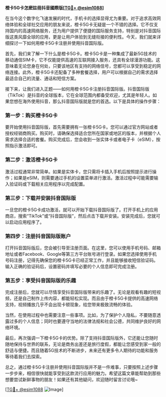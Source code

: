 **橙卡5G卡怎麽註冊抖音國際版[[TG💪+ @esim1088](https://t.me/s/esim1088)]**

在当今这个数字化飞速发展的时代，手机卡的选择显得尤为重要。对于追求高效网络体验和全球社交应用的朋友来说，橙卡5G卡无疑是一个不错的选择。它不仅支持国内的高速网络服务，还为用户提供了便捷的国际服务支持，特别是对抖音国际版这类风靡全球的应用，更是让用户体验到无缝衔接的便利性。今天，我们就来详细探讨一下如何用橙卡5G卡注册并使用抖音国际版。

首先，我们来了解一下什么是橙卡5G卡。橙卡5G卡是一种集成了最新5G技术的移动通信SIM卡，它不仅能提供高速的互联网接入服务，还具有全球漫游功能。这意味着无论您身在何处，只要该地区有支持的网络信号，您都可以享受到稳定的网络连接。此外，橙卡5G卡还配备了多种套餐选择，用户可以根据自己的需求选择最适合自己的流量、通话和短信方案。

接下来，让我们进入正题——如何用橙卡5G卡注册抖音国际版。抖音国际版（TikTok）是抖音的全球版本，它在全球范围内都备受欢迎，尤其是年轻人。如果您想在海外使用抖音，那么抖音国际版就是您的首选。以下是具体的操作步骤：

### 第一步：购买橙卡5G卡

要开始使用抖音国际版，首先需要拥有一张橙卡5G卡。您可以通过官方网站或者授权经销商购买。购买时，请确保选择适合您所在国家或地区的版本，并根据个人需求选择合适的套餐。购买完成后，您会收到一张实体卡或者电子卡（eSIM），按照指示激活即可。

### 第二步：激活橙卡5G卡

激活过程通常非常简单。如果是实体卡，您只需将卡插入手机后按照提示进行操作；如果是eSIM，则需要通过手机的设置菜单进行激活。激活过程中可能需要输入验证码或下载相关应用程序以完成配置。

### 第三步：下载并安装抖音国际版

一旦您的橙卡5G卡成功激活，就可以开始下载抖音国际版了。打开手机上的应用商店，搜索“TikTok”或“抖音国际版”，然后点击下载并安装。安装完成后，您就可以启动应用程序了。

### 第四步：注册抖音国际版账户

打开抖音国际版后，您会被引导至注册页面。在这里，您可以使用手机号码、邮箱地址或者Facebook、Google等第三方平台账号进行登录。如果您选择使用手机号码注册，记得先确保您的橙卡5G卡已经正常工作，并且能够接收短信验证码。输入正确的验证码后，设置密码并填写必要的个人信息即可完成注册。

### 第五步：享受抖音国际版的乐趣

完成注册后，您就可以尽情享受抖音国际版带来的乐趣了。无论是观看有趣的短视频，还是自己制作上传内容，都能轻松实现。而且由于橙卡5G卡提供的高速网络支持，视频播放几乎不会出现卡顿现象，给您带来极致流畅的体验。

当然，在使用过程中也需要注意一些事项。比如，为了保护个人隐私，不要随意透露过多的个人信息；同时也要遵守当地的法律法规和社会公德，共同维护良好的网络环境。

最后，再次强调一下橙卡5G卡的优势。除了支持抖音国际版外，它还能让您随时随地保持与世界的联系，无论是商务出差还是旅行度假，都能让您感受到家一般的舒适与便捷。而且随着5G技术的不断进步，未来还有更多令人期待的功能和服务等待着我们去探索。

总之，通过橙卡5G卡注册并使用抖音国际版并不是一件难事，只要按照上述步骤一步步来，相信很快就能享受到这款流行应用的魅力。希望这篇文章能帮助到那些想要尝试新鲜事物的朋友！如果还有其他疑问，欢迎随时留言讨论哦~

[[TG💪+ @esim1088](https://t.me/s/esim1088) ![Image](https://i.postimg.cc/4NQfJmqS/Snipaste-2025-05-13-00-14-12.png)]